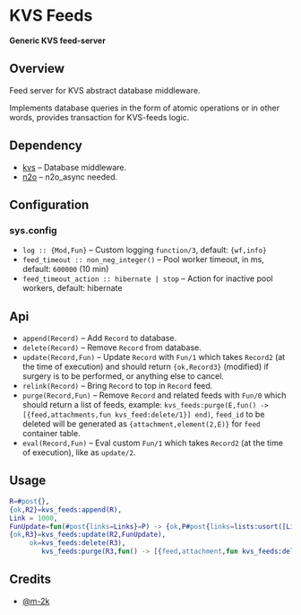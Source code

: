 # KVS Feeds
**Generic KVS feed-server**

## Overview

Feed server for KVS abstract database middleware.

Implements database queries in the form of atomic operations or in other words, provides transaction for KVS-feeds logic.

## Dependency

* [kvs](https://github.com/synrc/kvs) – Database middleware.
* [n2o](https://github.com/synrc/n2o) – n2o_async needed.

## Configuration

### sys.config

* `log :: {Mod,Fun}` – Custom logging `function/3`, default: `{wf,info}`
* `feed_timeout :: non_neg_integer()` – Pool worker timeout, in ms, default: `600000` (10 min)
* `feed_timeout_action :: hibernate | stop` – Action for inactive pool workers, default: hibernate

## Api

* `append(Record)` – Add `Record` to database.
* `delete(Record)` – Remove `Record` from database.
* `update(Record,Fun)` – Update `Record` with `Fun/1` which takes `Record2` (at the time of execution) and should return `{ok,Record3}` (modified) if surgery is to be performed, or anything else to cancel.
* `relink(Record)` – Bring `Record` to top in `Record` feed.
* `purge(Record,Fun)` – Remove `Record` and related feeds with `Fun/0` which should return a list of feeds, example: `kvs_feeds:purge(E,fun() -> [{feed,attachments,fun kvs_feed:delete/1}] end)`, `feed_id` to be deleted will be generated as `{attachment,element(2,E)}` for `feed` container table.
* `eval(Record,Fun)` – Eval custom `Fun/1` which takes `Record2` (at the time of execution), like as `update/2`.

## Usage

```erlang
R=#post{},
{ok,R2}=kvs_feeds:append(R),
Link = 1000,
FunUpdate=fun(#post{links=Links}=P) -> {ok,P#post{links=lists:usort([Link | Links])}} end,
{ok,R3}=kvs_feeds:update(R2,FunUpdate),
     ok=kvs_feeds:delete(R3),
        kvs_feeds:purge(R3,fun() -> [{feed,attachment,fun kvs_feeds:delete/1}] end),
```

## Credits

* [@m-2k](https://github.com/m-2k)
